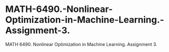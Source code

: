 # MATH-6490.-Nonlinear-Optimization-in-Machine-Learning.-Assignment-3.
MATH 6490. Nonlinear Optimization in Machine Learning. Assignment 3.
